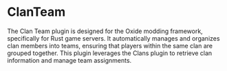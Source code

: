 # ClanTeam
The Clan Team plugin is designed for the Oxide modding framework, specifically for Rust game servers. It automatically manages and organizes clan members into teams, ensuring that players within the same clan are grouped together. This plugin leverages the Clans plugin to retrieve clan information and manage team assignments.
